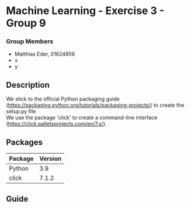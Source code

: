 # Machine Learning - Exercise 3 - Group 9

### Group Members
* Matthias Eder, 01624856
* x
* y

## Description

We stick to the official Python packaging guide (https://packaging.python.org/tutorials/packaging-projects/) to create 
the setup.py file  
We use the package 'click' to create a command-line interface (https://click.palletsprojects.com/en/7.x/).

## Packages

| Package      	| Version 	|
|--------------	|---------	|
| Python       	| 3.9   	|
| click        	| 7.1.2 	|

## Guide